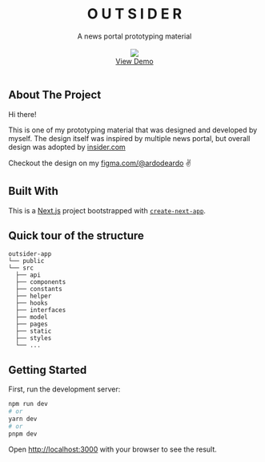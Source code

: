 <div align="center">
  <h1 align="center" style="font-weight:bold">O U T S I D E R</h1>
  <p align="center">
    A news portal prototyping material
    <br /><br />
    <img src="https://user-images.githubusercontent.com/61144146/235321104-b2b96e77-5077-49d2-910a-a70678138c0d.png">
    <br />
    <a href="https://outsider-app.vercel.app/">View Demo</a>
    <br /><br />
  </p>
</div>


## About The Project
Hi there!

This is one of my prototyping material that was designed and developed by myself. The design itself was inspired by multiple news portal, but overall design was adopted by [insider.com](https://www.insider.com/)

Checkout the design on my [figma.com/@ardodeardo](https://www.figma.com/@ardodeardo) :v:

## Built With
This is a [Next.js](https://nextjs.org/) project bootstrapped with [`create-next-app`](https://github.com/vercel/next.js/tree/canary/packages/create-next-app).

## Quick tour of the structure

```
outsider-app
└── public
└── src
  ├── api
  ├── components
  ├── constants
  ├── helper
  ├── hooks
  ├── interfaces
  ├── model
  ├── pages
  ├── static
  ├── styles
  └── ...
```

## Getting Started

First, run the development server:

```bash
npm run dev
# or
yarn dev
# or
pnpm dev
```

Open [http://localhost:3000](http://localhost:3000) with your browser to see the result.
